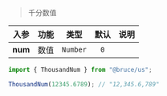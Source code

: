 > 千分数值

入参|功能|类型|默认|说明
:-:|:-:|:-:|:-:|-
**num**|数值|`Number`|`0`

```js
import { ThousandNum } from "@bruce/us";

ThousandNum(12345.6789); // "12,345.6,789"
```